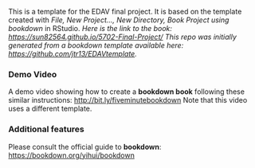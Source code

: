 This is a template for the EDAV final project. It is based on the template created with *File, New Project..., New Directory, Book Project using bookdown* in RStudio. 
*Here is the link to the book: https://sun82564.github.io/5702-Final-Project/*
*This repo was initially generated from a bookdown template available here: https://github.com/jtr13/EDAVtemplate.*	

### Demo Video	

A demo video showing how to create a **bookdown book** following these similar instructions: http://bit.ly/fiveminutebookdown Note that this video uses a different template.

### Additional features	

Please consult the official guide to **bookdown**: https://bookdown.org/yihui/bookdown




